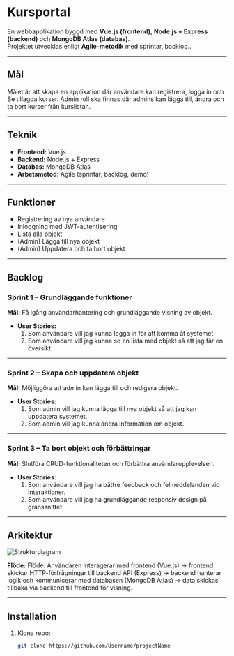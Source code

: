 # Kursportal

En webbapplikation byggd med **Vue.js (frontend)**, **Node.js + Express (backend)** och **MongoDB Atlas (databas)**.  
Projektet utvecklas enligt **Agile-metodik** med sprintar, backlog..  

---

## Mål

Målet är att skapa en applikation där användare kan registrera, logga in och Se tillagda kurser. Admin roll ska finnas där admins kan lägga till, ändra och ta bort kurser från kurslistan.

---

## Teknik
- **Frontend:** Vue.js  
- **Backend:** Node.js + Express  
- **Databas:** MongoDB Atlas  
- **Arbetsmetod:** Agile (sprintar, backlog, demo)  

---

## Funktioner
- Registrering av nya användare  
- Inloggning med JWT-autentisering  
- Lista alla objekt  
- (Admin) Lägga till nya objekt  
- (Admin) Uppdatera och ta bort objekt  

---

## Backlog

### Sprint 1 – Grundläggande funktioner
**Mål:** Få igång användarhantering och grundläggande visning av objekt.  
- **User Stories:**
  1. Som användare vill jag kunna logga in för att komma åt systemet.  
  2. Som användare vill jag kunna se en lista med objekt så att jag får en översikt.  

---

### Sprint 2 – Skapa och uppdatera objekt
**Mål:** Möjliggöra att admin kan lägga till och redigera objekt.  
- **User Stories:**
  1. Som admin vill jag kunna lägga till nya objekt så att jag kan uppdatera systemet.  
  2. Som admin vill jag kunna ändra information om objekt.  

---

### Sprint 3 – Ta bort objekt och förbättringar
**Mål:** Slutföra CRUD-funktionaliteten och förbättra användarupplevelsen.  
- **User Stories:** 
  1. Som användare vill jag ha bättre feedback och felmeddelanden vid interaktioner.  
  2. Som användare vill jag ha grundläggande responsiv design på gränssnittet.

---

## Arkitektur

![Strukturdiagram](../Projektv38/diagram3.png)

 
**Flöde:**
Flöde: Användaren interagerar med frontend (Vue.js) → frontend skickar HTTP-förfrågningar till backend API (Express) → backend hanterar logik och kommunicerar med databasen (MongoDB Atlas) → data skickas tillbaka via backend till frontend för visning.

---

## Installation

1. Klona repo:  
   ```bash
   git clone https://github.com/Username/projectName